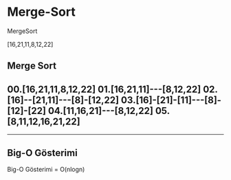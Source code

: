 # Merge-Sort
MergeSort

[16,21,11,8,12,22]

Merge Sort
-----------------------------------
00.[16,21,11,8,12,22] 
01.[16,21,11]---[8,12,22]
02.[16]--[21,11]---[8]-[12,22]
03.[16]-[21]-[11]---[8]-[12]-[22]
04.[11,16,21]---[8,12,22]
05.[8,11,12,16,21,22]
-------------------------------------

-------------------------------------
Big-O Gösterimi
--
Big-O Gösterimi = O(nlogn)
